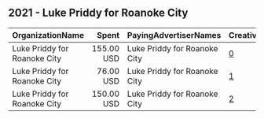 ## 2021 - Luke Priddy for Roanoke City 
|OrganizationName|Spent|PayingAdvertiserNames|CreativeUrls|Impressions|Genders|AgeBrackets|CountryCodes|BillingAddresses|CandidateBallotInformation|
|:---|---:|:---|:---|---:|:---|:---|:---|:---|:---|
|Luke Priddy for Roanoke City|155.00 USD|Luke Priddy for Roanoke City|[0](https://www.snap.com/political-ads/asset/9cbd5e3e5585af82f8954d32ade392a4debce4e4455341c0390301eb264e76eb?mediaType=mp4)|25,851||18+|united states|"302 5th St SW, Ste A,Roanoke,24016,US"|Referendum to Elect or Appoint RCPS School Board|
|Luke Priddy for Roanoke City|76.00 USD|Luke Priddy for Roanoke City|[1](https://www.snap.com/political-ads/asset/106b030cf5e2418e458e95ab4c41bb91ffc398e623e444a3a834bb764075aaac?mediaType=jpeg)|12,929||18+|united states|"302 5th St SW, Ste A,Roanoke,24016,US"|Referendum to Elect or Appoint RCPS School Board|
|Luke Priddy for Roanoke City|150.00 USD|Luke Priddy for Roanoke City|[2](https://www.snap.com/political-ads/asset/106b030cf5e2418e458e95ab4c41bb91ffc398e623e444a3a834bb764075aaac?mediaType=jpeg)|24,390||18+|united states|"302 5th St SW, Ste A,Roanoke,24016,US"|Referendum to Elect or Appoint RCPS School Board|
